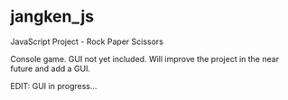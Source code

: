 # jangken_js

JavaScript Project - Rock Paper Scissors

Console game. 
GUI not yet included. 
Will improve the project in the near future and add a GUI.

EDIT: GUI in progress...

